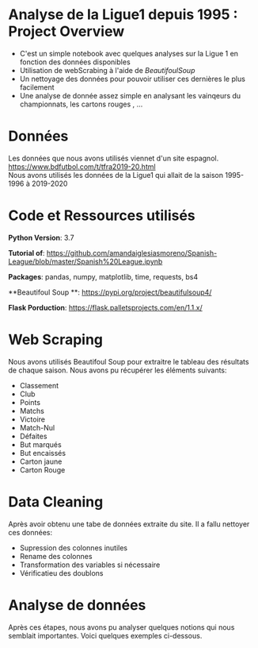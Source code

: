 # Analyse de la Ligue1 depuis 1995 : Project Overview
* C'est un simple notebook avec quelques analyses sur la Ligue 1 en fonction des données disponibles
* Utilisation de webScrabing à l'aide de *BeautifoulSoup*
* Un nettoyage des données pour pouvoir utiliser ces dernières le plus facilement
* Une analyse de donnée assez simple en analysant les vainqeurs du championnats, les cartons rouges , ...

# Données
Les données que nous avons utilisés viennet d'un site espagnol. https://www.bdfutbol.com/t/tfra2019-20.html <br>
Nous avons utilisés les données de la Ligue1 qui allait de la saison 1995-1996 à 2019-2020

# Code et Ressources utilisés
**Python Version**: 3.7

**Tutorial of**: https://github.com/amandaiglesiasmoreno/Spanish-League/blob/master/Spanish%20League.ipynb

**Packages**: pandas, numpy, matplotlib, time, requests, bs4

**Beautifoul Soup **: https://pypi.org/project/beautifulsoup4/

**Flask Porduction**: https://flask.palletsprojects.com/en/1.1.x/


# Web Scraping
Nous avons utilisés Beautifoul Soup pour extraitre le tableau des résultats de chaque saison. Nous avons pu récupérer les éléments suivants:
* Classement
* Club
* Points
* Matchs
* Victoire
* Match-Nul
* Défaites
* But marqués
* But encaissés
* Carton jaune
* Carton Rouge


# Data Cleaning

Après avoir obtenu une tabe de données extraite du site. Il a fallu nettoyer ces données:
* Supression des colonnes inutiles
* Rename des colonnes
* Transformation des variables si nécessaire
* Vérificatieu des doublons

# Analyse de données
Après ces étapes, nous avons pu analyser quelques notions qui nous semblait importantes. Voici quelques exemples ci-dessous.



